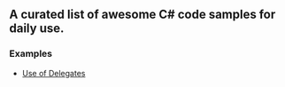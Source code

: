 ## A curated list of awesome C# code samples for daily use.

### Examples

- [Use of Delegates](https://www.example.com](https://github.com/lijotech/CSharpCodeExamples/tree/main/DelegatesInCSharp)https://github.com/lijotech/CSharpCodeExamples/tree/main/DelegatesInCSharp)
